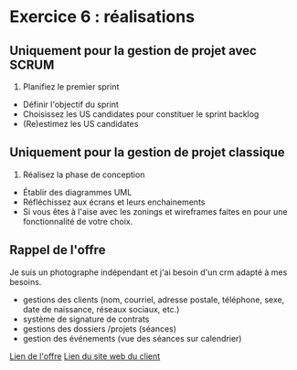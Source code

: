 # Exercice 6 : réalisations

## Uniquement pour la gestion de projet avec SCRUM

1. Planifiez le premier sprint
- Définir l'objectif du sprint
- Choisissez les US candidates pour constituer le sprint backlog
- (Re)estimez les US candidates

## Uniquement pour la gestion de projet classique

1. Réalisez la phase de conception
- Établir des diagrammes UML
- Réfléchissez aux écrans et leurs enchainements
- Si vous êtes à l'aise avec les zonings et wireframes faites en pour une fonctionnalité de votre choix.

## Rappel de l'offre

Je suis un photographe indépendant et j'ai besoin d'un crm adapté à mes besoins.
- gestions des clients (nom, courriel, adresse postale, téléphone, sexe, date de naissance, réseaux sociaux, etc.)
- système de signature de contrats
- gestions des dossiers /projets (séances)
- gestion des événements (vue des séances sur calendrier)

[Lien de l'offre](https://www.codeur.com/projects/330179-creation-d-un-crm)
[Lien du site web du client](https://justinehphotography.com/)

